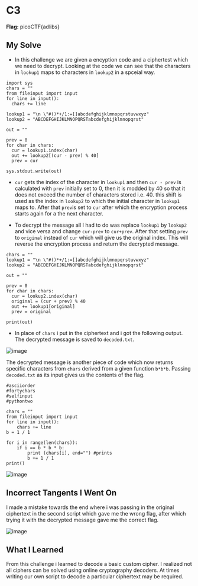# C3
**Flag:** picoCTF{adlibs}

## My Solve
* In this challenge we are given a encyption code and a ciphertest which we need to decrypt. Looking at the code we can see that the characters in `lookup1` maps to characters in `lookup2` in a spceial way.
```
import sys
chars = ""
from fileinput import input
for line in input():
  chars += line

lookup1 = "\n \"#()*+/1:=[]abcdefghijklmnopqrstuvwxyz"
lookup2 = "ABCDEFGHIJKLMNOPQRSTabcdefghijklmnopqrst"

out = ""

prev = 0
for char in chars:
  cur = lookup1.index(char)
  out += lookup2[(cur - prev) % 40]
  prev = cur

sys.stdout.write(out)
```
* `cur` gets the index of the character in `lookup1` and then `cur - prev` is calculated with `prev` initially set to 0, then it is modded by 40 so that it does not exceed the number of characters stored i.e. 40. this shift is used as the index in `lookup2` to which the initial character in `lookup1` maps to. After that `prev`is set to `cur` after which the encryption process starts again for a the next character.

* To decrypt the message all I had to do was replace `lookup1` by `lookup2` and vice versa and change `cur-prev` to `cur+prev`. After that setting `prev` to `original` instead of `cur` which will give us the original index. This will reverse the encryption process and return the decrypted message.

```
chars = ""
lookup1 = "\n \"#()*+/1:=[]abcdefghijklmnopqrstuvwxyz"
lookup2 = "ABCDEFGHIJKLMNOPQRSTabcdefghijklmnopqrst"

out = ""

prev = 0
for char in chars:
  cur = lookup2.index(char)
  original = (cur + prev) % 40
  out += lookup1[original]
  prev = original

print(out)
```
* In place of `chars` i put in the ciphertext and i got the following output. The decrypted message is saved to `decoded.txt`.

![image](https://github.com/user-attachments/assets/276aa5e1-178b-4131-ac4f-c57bfe86395c)


The decrypted message is another piece of code which now returns specific characters from `chars` derived from a given function `b*b*b`. Passing `decoded.txt` as its input gives us the contents of the flag.

```
#asciiorder
#fortychars
#selfinput
#pythontwo

chars = ""
from fileinput import input
for line in input():
    chars += line
b = 1 / 1

for i in range(len(chars)):
    if i == b * b * b:
        print (chars[i], end="") #prints
        b += 1 / 1
print()
```

![image](https://github.com/user-attachments/assets/85e38277-99e0-40c7-9a15-d8451609d2c5)


## Incorrect Tangents I Went On
I made a mistake towards the end where i was passing in the original ciphertext in the second script which gave me the wrong flag, after which trying it with the decrypted message gave me the correct flag.

![image](https://github.com/user-attachments/assets/dbddc286-9150-48dc-9bd3-be77b4776379)

## What I Learned
From this challenge i learned to  decode a basic custom cipher. I realized not all ciphers can be solved using online cryptography decoders. At times writing our own script to decode a particular ciphertext may be required.
